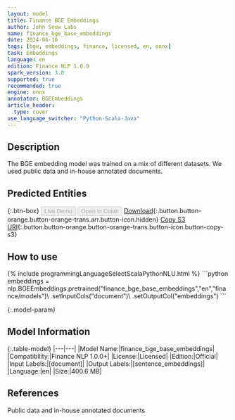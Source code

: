 ```yaml
---
layout: model
title: Finance BGE Embeddings
author: John Snow Labs
name: finance_bge_base_embeddings
date: 2024-06-10
tags: [bge, embeddings, finance, licensed, en, onnx]
task: Embeddings
language: en
edition: Finance NLP 1.0.0
spark_version: 3.0
supported: true
recommended: true
engine: onnx
annotator: BGEEmbeddings
article_header:
  type: cover
use_language_switcher: "Python-Scala-Java"
---
```


## Description

The BGE embedding model was trained on a mix of different datasets. We used public data and in-house annotated documents.

## Predicted Entities



{:.btn-box}
<button class="button button-orange" disabled>Live Demo</button>
<button class="button button-orange" disabled>Open in Colab</button>
[Download](https://s3.amazonaws.com/auxdata.johnsnowlabs.com/finance/models/finance_bge_base_embeddings_en_1.0.0_3.0_1718032885018.zip){:.button.button-orange.button-orange-trans.arr.button-icon.hidden}
[Copy S3 URI](s3://auxdata.johnsnowlabs.com/finance/models/finance_bge_base_embeddings_en_1.0.0_3.0_1718032885018.zip){:.button.button-orange.button-orange-trans.button-icon.button-copy-s3}

## How to use



<div class="tabs-box" markdown="1">
{% include programmingLanguageSelectScalaPythonNLU.html %}
```python
embeddings  =  nlp.BGEEmbeddings.pretrained("finance_bge_base_embeddings","en","finance/models")\
    .setInputCols("document")\ 
    .setOutputCol("embeddings")
```

</div>

{:.model-param}
## Model Information

{:.table-model}
|---|---|
|Model Name:|finance_bge_base_embeddings|
|Compatibility:|Finance NLP 1.0.0+|
|License:|Licensed|
|Edition:|Official|
|Input Labels:|[document]|
|Output Labels:|[sentence_embeddings]|
|Language:|en|
|Size:|400.6 MB|

## References

Public data and in-house annotated documents